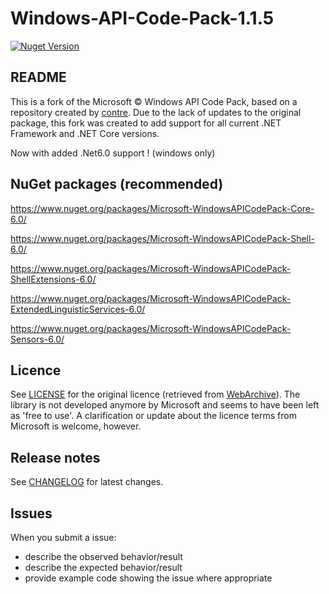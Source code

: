# Windows-API-Code-Pack-1.1.5

[![Nuget Version](https://img.shields.io/nuget/v/Microsoft-WindowsAPICodePack-Core-6.0.svg)](https://www.nuget.org/packages?q=Microsoft-WindowsAPICodePack+6.0)

## README

This is a fork of the Microsoft © Windows API Code Pack, based on a repository created by [contre](https://github.com/contre/Windows-API-Code-Pack-1.1). Due to the lack of updates to the original package, this fork was created to add support for all current .NET Framework and .NET Core versions.

Now with added .Net6.0 support ! (windows only)

## NuGet packages (recommended)

https://www.nuget.org/packages/Microsoft-WindowsAPICodePack-Core-6.0/

https://www.nuget.org/packages/Microsoft-WindowsAPICodePack-Shell-6.0/

https://www.nuget.org/packages/Microsoft-WindowsAPICodePack-ShellExtensions-6.0/

https://www.nuget.org/packages/Microsoft-WindowsAPICodePack-ExtendedLinguisticServices-6.0/

https://www.nuget.org/packages/Microsoft-WindowsAPICodePack-Sensors-6.0/

## Licence

See [LICENSE](LICENSE) for the original licence (retrieved from [WebArchive](http://web.archive.org/web/20130717101016/http://archive.msdn.microsoft.com/WindowsAPICodePack/Project/License.aspx)). The library is not developed anymore by Microsoft and seems to have been left as 'free to use'. A clarification or update about the licence terms from Microsoft is welcome, however.

## Release notes

See [CHANGELOG](CHANGELOG.md) for latest changes.

## Issues

When you submit a issue:

 - describe the observed behavior/result
 - describe the expected behavior/result
 - provide example code showing the issue where appropriate
